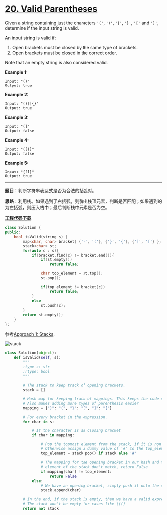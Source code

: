 # [20. Valid Parentheses](https://leetcode.com/problems/valid-parentheses/)

Given a string containing just the characters `'('`, `')'`, `'{'`, `'}'`, `'['` and `']'`, determine if the input string is valid.

An input string is valid if:

1. Open brackets must be closed by the same type of brackets.
2. Open brackets must be closed in the correct order.

Note that an empty string is also considered valid.

**Example 1:**

```
Input: "()"
Output: true
```

**Example 2:**

```
Input: "()[]{}"
Output: true
```

**Example 3:**

```
Input: "(]"
Output: false
```

**Example 4:**

```
Input: "([)]"
Output: false
```

**Example 5:**

```
Input: "{[]}"
Output: true
```

-----

**题目**：判断字符串表达式是否为合法的括弧对。

**思路**：利用栈。如果遇到了右括弧，则弹出栈顶元素，判断是否匹配；如果遇到的为左括弧，则压入栈中；最后判断栈中元素是否为空。

[**工程代码下载**](https://github.com/shenkh/leetcode)

```cpp
class Solution {
public:
    bool isValid(string s) {
        map<char, char> bracket{ {')', '('}, {'}', '{'}, {']', '['} };
        stack<char> st;
        for(auto c : s){
            if(bracket.find(c) != bracket.end()){
                if(st.empty())
                    return false;

                char top_element = st.top();
                st.pop();

                if(top_element != bracket[c])
                    return false;
            }
            else
                st.push(c);
        }
        return st.empty();
    }
};
```


参考[Approach 1: Stacks](https://leetcode.com/problems/valid-parentheses/solution/).

![stack](https://leetcode.com/problems/valid-parentheses/Figures/20/20-Valid-Parentheses-Recursive-Property.png)

```python
class Solution(object):
    def isValid(self, s):
        """
        :type s: str
        :rtype: bool
        """

        # The stack to keep track of opening brackets.
        stack = []

        # Hash map for keeping track of mappings. This keeps the code very clean.
        # Also makes adding more types of parenthesis easier
        mapping = {")": "(", "}": "{", "]": "["}

        # For every bracket in the expression.
        for char in s:

            # If the character is an closing bracket
            if char in mapping:

                # Pop the topmost element from the stack, if it is non empty
                # Otherwise assign a dummy value of '#' to the top_element variable
                top_element = stack.pop() if stack else '#'

                # The mapping for the opening bracket in our hash and the top
                # element of the stack don't match, return False
                if mapping[char] != top_element:
                    return False
            else:
                # We have an opening bracket, simply push it onto the stack.
                stack.append(char)

        # In the end, if the stack is empty, then we have a valid expression.
        # The stack won't be empty for cases like ((()
        return not stack
```
